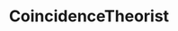 ---
title: CoincidenceTheorist
crosslinks:
- autotldr
- TruthLeaks
- conspiracy
- The_Donald
- SPACEVAMPIRES
- TheRecordCorrected
- iranian
- zerohedge
---